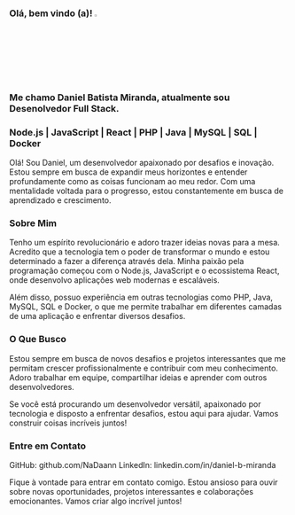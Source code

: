### Olá, bem vindo (a)! <img src="https://github-production-user-asset-6210df.s3.amazonaws.com/24524555/238178097-766d336d-b87d-44ba-807c-c51de2bc6b4d.gif" alt="Descrição do GIF" width="3%" heigth="3%">

### Me chamo Daniel Batista Miranda, atualmente sou Desenolvedor Full Stack.

### Node.js | JavaScript | React | PHP | Java | MySQL | SQL | Docker
Olá! Sou Daniel, um desenvolvedor apaixonado por desafios e inovação. Estou sempre em busca de expandir meus horizontes e entender profundamente como as coisas funcionam ao meu redor. Com uma mentalidade voltada para o progresso, estou constantemente em busca de aprendizado e crescimento.

### Sobre Mim
Tenho um espírito revolucionário e adoro trazer ideias novas para a mesa. Acredito que a tecnologia tem o poder de transformar o mundo e estou determinado a fazer a diferença através dela. Minha paixão pela programação começou com o Node.js, JavaScript e o ecossistema React, onde desenvolvo aplicações web modernas e escaláveis.

Além disso, possuo experiência em outras tecnologias como PHP, Java, MySQL, SQL e Docker, o que me permite trabalhar em diferentes camadas de uma aplicação e enfrentar diversos desafios.

### O Que Busco
Estou sempre em busca de novos desafios e projetos interessantes que me permitam crescer profissionalmente e contribuir com meu conhecimento. Adoro trabalhar em equipe, compartilhar ideias e aprender com outros desenvolvedores.

Se você está procurando um desenvolvedor versátil, apaixonado por tecnologia e disposto a enfrentar desafios, estou aqui para ajudar. Vamos construir coisas incríveis juntos!

### Entre em Contato
GitHub: github.com/NaDaann
LinkedIn: linkedin.com/in/daniel-b-miranda

Fique à vontade para entrar em contato comigo. Estou ansioso para ouvir sobre novas oportunidades, projetos interessantes e colaborações emocionantes. Vamos criar algo incrível juntos!
